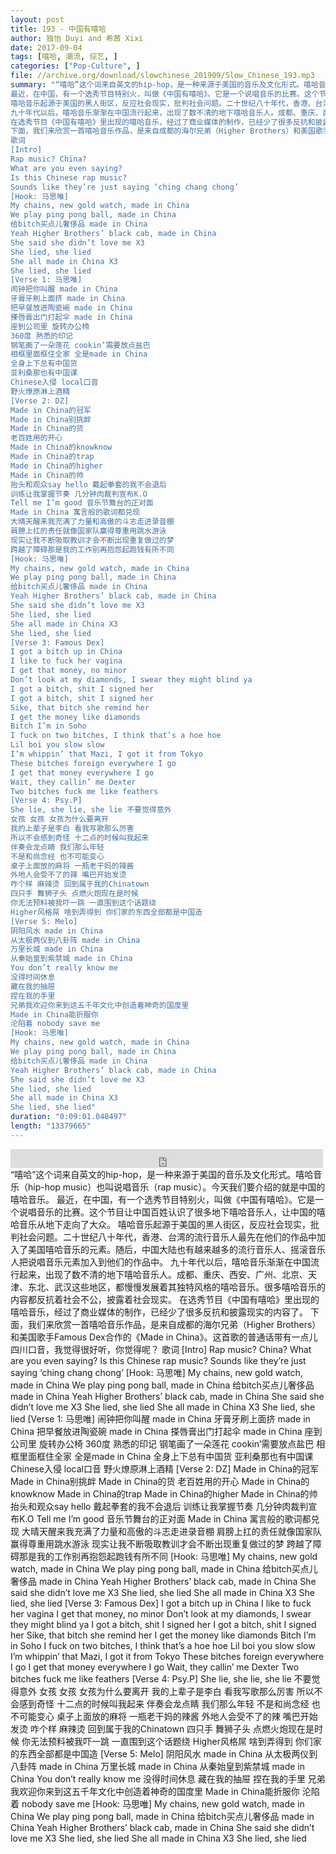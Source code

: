 ```yaml
---
layout: post
title: 193 - 中国有嘻哈
author: 独怡 Duyi and 希茜 Xixi
date: 2017-09-04
tags: [嘻哈, 潮流, 综艺, ]
categories: ["Pop-Culture", ]
file: //archive.org/download/slowchinese_201909/Slow_Chinese_193.mp3
summary: "“嘻哈”这个词来自英文的hip-hop，是一种来源于美国的音乐及文化形式。嘻哈音乐（hip-hop music）也叫说唱音乐（rap music）。今天我们要介绍的就是中国的嘻哈音乐。  
最近，在中国，有一个选秀节目特别火，叫做《中国有嘻哈》。它是一个说唱音乐的比赛。这个节目让中国百姓认识了很多地下嘻哈音乐人，让中国的嘻哈音乐从地下走向了大众。  
嘻哈音乐起源于美国的黑人街区，反应社会现实，批判社会问题。二十世纪八十年代，香港、台湾的流行音乐人最先在他们的作品中加入了美国嘻哈音乐的元素。随后，中国大陆也有越来越多的流行音乐人、摇滚音乐人把说唱音乐元素加入到他们的作品中。  
九十年代以后，嘻哈音乐渐渐在中国流行起来，出现了数不清的地下嘻哈音乐人。成都、重庆、西安、广州、北京、天津、东北、武汉这些地区，都慢慢发展着其独特风格的嘻哈音乐。很多嘻哈音乐的内容都反抗着社会不公，披露着社会现实。  
在选秀节目《中国有嘻哈》里出现的嘻哈音乐，经过了商业媒体的制作，已经少了很多反抗和披露现实的内容了。  
下面，我们来欣赏一首嘻哈音乐作品，是来自成都的海尔兄弟（Higher Brothers）和美国歌手Famous Dex合作的《Made in China》。这首歌的普通话带有一点儿四川口音，我觉得很好听，你觉得呢？  
歌词  
[Intro]
Rap music? China?
What are you even saying?
Is this Chinese rap music?
Sounds like they’re just saying ‘ching chang chong’  
[Hook: 马思唯]
My chains, new gold watch, made in China
We play ping pong ball, made in China
给bitch买点儿奢侈品 made in China
Yeah Higher Brothers’ black cab, made in China
She said she didn’t love me X3
She lied, she lied
She all made in China X3
She lied, she lied  
[Verse 1: 马思唯]
闹钟把你叫醒 made in China
牙膏牙刷上面挤 made in China
把早餐放进陶瓷碗 made in China
搽唇膏出门打起伞 made in China
座到公司里 旋转办公椅
360度 熟悉的印记
钢笔画了一朵莲花 cookin’需要放点盐巴
相框里面框住全家 全是made in China
全身上下总有中国货
亚利桑那也有中国课
Chinese入侵 local口音
野火燎原淋上酒精  
[Verse 2: DZ]
Made in China的冠军
Made in China别挑衅
Made in China的货
老百姓用的开心
Made in China的knowknow
Made in China的trap
Made in China的higher
Made in China的帅
抬头和观众say hello 戴起拳套的我不会退后
训练让我掌握节奏 几分钟肉裁判宣布K.O
Tell me I’m good 音乐节舞台的正对面
Made in China 寓言般的歌词都兑现
大晴天醒来我充满了力量和高傲的斗志走进录音棚
肩膀上扛的责任就像国家队赢得尊重用跳水游泳
现实让我不断吸取教训才会不断出现重复做过的梦
跨越了障碍那是我的工作别再抱怨起跑钱有所不同  
[Hook: 马思唯]
My chains, new gold watch, made in China
We play ping pong ball, made in China
给bitch买点儿奢侈品 made in China
Yeah Higher Brothers’ black cab, made in China
She said she didn’t love me X3
She lied, she lied
She all made in China X3
She lied, she lied  
[Verse 3: Famous Dex]
I got a bitch up in China
I like to fuck her vagina
I get that money, no minor
Don’t look at my diamonds, I swear they might blind ya
I got a bitch, shit I signed her
I got a bitch, shit I signed her
Sike, that bitch she remind her
I get the money like diamonds
Bitch I’m in Soho
I fuck on two bitches, I think that’s a hoe hoe
Lil boi you slow slow
I’m whippin’ that Mazi, I got it from Tokyo
These bitches foreign everywhere I go
I get that money everywhere I go
Wait, they callin’ me Dexter
Two bitches fuck me like feathers  
[Verse 4: Psy.P]
She lie, she lie, she lie 不要觉得意外
女孩 女孩 女孩为什么要离开
我的上辈子是李白 看我写歌那么厉害
所以不会感到奇怪 十二点的时候叫我起来
伴奏会龙点睛 我们那么年轻
不是和尚念经 也不可能变心
桌子上面放的麻将 一瓶老干妈的辣酱
外地人会受不了的辣 嘴巴开始发烫
咋个样 麻辣烫 回到属于我的Chinatown
四只手 舞狮子头 点燃火炮现在是时候
你无法预料被我吓一跳 一直围到这个话题绕
Higher风格屌 啥到弄得到 你们家的东西全部都是中国造  
[Verse 5: Melo]
阴阳风水 made in China
从太极两仪到八卦阵 made in China
万里长城 made in China
从秦始皇到紫禁城 made in China
You don’t really know me
没得时间休息
藏在我的抽屉
捏在我的手里
兄弟我欢迎你来到这五千年文化中创造着神奇的国度里
Made in China能折服你
沦陷着 nobody save me  
[Hook: 马思唯]
My chains, new gold watch, made in China
We play ping pong ball, made in China
给bitch买点儿奢侈品 made in China
Yeah Higher Brothers’ black cab, made in China
She said she didn’t love me X3
She lied, she lied
She all made in China X3
She lied, she lied"
duration: "0:09:01.048497"
length: "13379665"
---
```


<iframe src="https://archive.org/embed/slowchinese_201909/Slow_Chinese_193.mp3" width="500" height="30" frameborder="0" webkitallowfullscreen="true" mozallowfullscreen="true" allowfullscreen></iframe>
“嘻哈”这个词来自英文的hip-hop，是一种来源于美国的音乐及文化形式。嘻哈音乐（hip-hop music）也叫说唱音乐（rap music）。今天我们要介绍的就是中国的嘻哈音乐。  
最近，在中国，有一个选秀节目特别火，叫做《中国有嘻哈》。它是一个说唱音乐的比赛。这个节目让中国百姓认识了很多地下嘻哈音乐人，让中国的嘻哈音乐从地下走向了大众。  
嘻哈音乐起源于美国的黑人街区，反应社会现实，批判社会问题。二十世纪八十年代，香港、台湾的流行音乐人最先在他们的作品中加入了美国嘻哈音乐的元素。随后，中国大陆也有越来越多的流行音乐人、摇滚音乐人把说唱音乐元素加入到他们的作品中。  
九十年代以后，嘻哈音乐渐渐在中国流行起来，出现了数不清的地下嘻哈音乐人。成都、重庆、西安、广州、北京、天津、东北、武汉这些地区，都慢慢发展着其独特风格的嘻哈音乐。很多嘻哈音乐的内容都反抗着社会不公，披露着社会现实。  
在选秀节目《中国有嘻哈》里出现的嘻哈音乐，经过了商业媒体的制作，已经少了很多反抗和披露现实的内容了。  
下面，我们来欣赏一首嘻哈音乐作品，是来自成都的海尔兄弟（Higher Brothers）和美国歌手Famous Dex合作的《Made in China》。这首歌的普通话带有一点儿四川口音，我觉得很好听，你觉得呢？  
歌词  
[Intro]
Rap music? China?
What are you even saying?
Is this Chinese rap music?
Sounds like they’re just saying ‘ching chang chong’  
[Hook: 马思唯]
My chains, new gold watch, made in China
We play ping pong ball, made in China
给bitch买点儿奢侈品 made in China
Yeah Higher Brothers’ black cab, made in China
She said she didn’t love me X3
She lied, she lied
She all made in China X3
She lied, she lied  
[Verse 1: 马思唯]
闹钟把你叫醒 made in China
牙膏牙刷上面挤 made in China
把早餐放进陶瓷碗 made in China
搽唇膏出门打起伞 made in China
座到公司里 旋转办公椅
360度 熟悉的印记
钢笔画了一朵莲花 cookin’需要放点盐巴
相框里面框住全家 全是made in China
全身上下总有中国货
亚利桑那也有中国课
Chinese入侵 local口音
野火燎原淋上酒精  
[Verse 2: DZ]
Made in China的冠军
Made in China别挑衅
Made in China的货
老百姓用的开心
Made in China的knowknow
Made in China的trap
Made in China的higher
Made in China的帅
抬头和观众say hello 戴起拳套的我不会退后
训练让我掌握节奏 几分钟肉裁判宣布K.O
Tell me I’m good 音乐节舞台的正对面
Made in China 寓言般的歌词都兑现
大晴天醒来我充满了力量和高傲的斗志走进录音棚
肩膀上扛的责任就像国家队赢得尊重用跳水游泳
现实让我不断吸取教训才会不断出现重复做过的梦
跨越了障碍那是我的工作别再抱怨起跑钱有所不同  
[Hook: 马思唯]
My chains, new gold watch, made in China
We play ping pong ball, made in China
给bitch买点儿奢侈品 made in China
Yeah Higher Brothers’ black cab, made in China
She said she didn’t love me X3
She lied, she lied
She all made in China X3
She lied, she lied  
[Verse 3: Famous Dex]
I got a bitch up in China
I like to fuck her vagina
I get that money, no minor
Don’t look at my diamonds, I swear they might blind ya
I got a bitch, shit I signed her
I got a bitch, shit I signed her
Sike, that bitch she remind her
I get the money like diamonds
Bitch I’m in Soho
I fuck on two bitches, I think that’s a hoe hoe
Lil boi you slow slow
I’m whippin’ that Mazi, I got it from Tokyo
These bitches foreign everywhere I go
I get that money everywhere I go
Wait, they callin’ me Dexter
Two bitches fuck me like feathers  
[Verse 4: Psy.P]
She lie, she lie, she lie 不要觉得意外
女孩 女孩 女孩为什么要离开
我的上辈子是李白 看我写歌那么厉害
所以不会感到奇怪 十二点的时候叫我起来
伴奏会龙点睛 我们那么年轻
不是和尚念经 也不可能变心
桌子上面放的麻将 一瓶老干妈的辣酱
外地人会受不了的辣 嘴巴开始发烫
咋个样 麻辣烫 回到属于我的Chinatown
四只手 舞狮子头 点燃火炮现在是时候
你无法预料被我吓一跳 一直围到这个话题绕
Higher风格屌 啥到弄得到 你们家的东西全部都是中国造  
[Verse 5: Melo]
阴阳风水 made in China
从太极两仪到八卦阵 made in China
万里长城 made in China
从秦始皇到紫禁城 made in China
You don’t really know me
没得时间休息
藏在我的抽屉
捏在我的手里
兄弟我欢迎你来到这五千年文化中创造着神奇的国度里
Made in China能折服你
沦陷着 nobody save me  
[Hook: 马思唯]
My chains, new gold watch, made in China
We play ping pong ball, made in China
给bitch买点儿奢侈品 made in China
Yeah Higher Brothers’ black cab, made in China
She said she didn’t love me X3
She lied, she lied
She all made in China X3
She lied, she lied